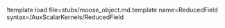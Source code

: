 !template load file=stubs/moose_object.md.template name=ReducedField syntax=/AuxScalarKernels/ReducedField